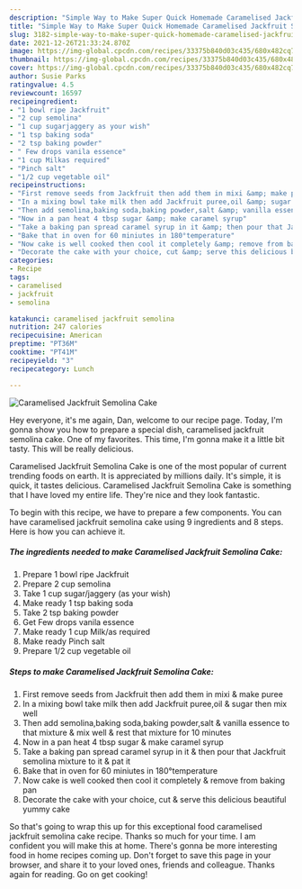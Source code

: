 ```yaml
---
description: "Simple Way to Make Super Quick Homemade Caramelised Jackfruit Semolina Cake"
title: "Simple Way to Make Super Quick Homemade Caramelised Jackfruit Semolina Cake"
slug: 3182-simple-way-to-make-super-quick-homemade-caramelised-jackfruit-semolina-cake
date: 2021-12-26T21:33:24.870Z
image: https://img-global.cpcdn.com/recipes/33375b840d03c435/680x482cq70/caramelised-jackfruit-semolina-cake-recipe-main-photo.jpg
thumbnail: https://img-global.cpcdn.com/recipes/33375b840d03c435/680x482cq70/caramelised-jackfruit-semolina-cake-recipe-main-photo.jpg
cover: https://img-global.cpcdn.com/recipes/33375b840d03c435/680x482cq70/caramelised-jackfruit-semolina-cake-recipe-main-photo.jpg
author: Susie Parks
ratingvalue: 4.5
reviewcount: 16597
recipeingredient:
- "1 bowl ripe Jackfruit"
- "2 cup semolina"
- "1 cup sugarjaggery as your wish"
- "1 tsp baking soda"
- "2 tsp baking powder"
- " Few drops vanila essence"
- "1 cup Milkas required"
- "Pinch salt"
- "1/2 cup vegetable oil"
recipeinstructions:
- "First remove seeds from Jackfruit then add them in mixi &amp; make puree"
- "In a mixing bowl take milk then add Jackfruit puree,oil &amp; sugar then mix well"
- "Then add semolina,baking soda,baking powder,salt &amp; vanilla essence to that mixture &amp; mix well &amp; rest that mixture for 10 minutes"
- "Now in a pan heat 4 tbsp sugar &amp; make caramel syrup"
- "Take a baking pan spread caramel syrup in it &amp; then pour that Jackfruit semolina mixture to it &amp; pat it"
- "Bake that in oven for 60 miniutes in 180°temperature"
- "Now cake is well cooked then cool it completely &amp; remove from baking pan"
- "Decorate the cake with your choice, cut &amp; serve this delicious beautiful yummy cake"
categories:
- Recipe
tags:
- caramelised
- jackfruit
- semolina

katakunci: caramelised jackfruit semolina 
nutrition: 247 calories
recipecuisine: American
preptime: "PT36M"
cooktime: "PT41M"
recipeyield: "3"
recipecategory: Lunch

---
```



![Caramelised Jackfruit Semolina Cake](https://img-global.cpcdn.com/recipes/33375b840d03c435/680x482cq70/caramelised-jackfruit-semolina-cake-recipe-main-photo.jpg)

Hey everyone, it's me again, Dan, welcome to our recipe page. Today, I'm gonna show you how to prepare a special dish, caramelised jackfruit semolina cake. One of my favorites. This time, I'm gonna make it a little bit tasty. This will be really delicious.

Caramelised Jackfruit Semolina Cake is one of the most popular of current trending foods on earth. It is appreciated by millions daily. It's simple, it is quick, it tastes delicious. Caramelised Jackfruit Semolina Cake is something that I have loved my entire life. They're nice and they look fantastic.




To begin with this recipe, we have to prepare a few components. You can have caramelised jackfruit semolina cake using 9 ingredients and 8 steps. Here is how you can achieve it.

<!--inarticleads1-->

##### The ingredients needed to make Caramelised Jackfruit Semolina Cake:

1. Prepare 1 bowl ripe Jackfruit
1. Prepare 2 cup semolina
1. Take 1 cup sugar/jaggery (as your wish)
1. Make ready 1 tsp baking soda
1. Take 2 tsp baking powder
1. Get  Few drops vanila essence
1. Make ready 1 cup Milk/as required
1. Make ready Pinch salt
1. Prepare 1/2 cup vegetable oil




<!--inarticleads2-->

##### Steps to make Caramelised Jackfruit Semolina Cake:

1. First remove seeds from Jackfruit then add them in mixi &amp; make puree
1. In a mixing bowl take milk then add Jackfruit puree,oil &amp; sugar then mix well
1. Then add semolina,baking soda,baking powder,salt &amp; vanilla essence to that mixture &amp; mix well &amp; rest that mixture for 10 minutes
1. Now in a pan heat 4 tbsp sugar &amp; make caramel syrup
1. Take a baking pan spread caramel syrup in it &amp; then pour that Jackfruit semolina mixture to it &amp; pat it
1. Bake that in oven for 60 miniutes in 180°temperature
1. Now cake is well cooked then cool it completely &amp; remove from baking pan
1. Decorate the cake with your choice, cut &amp; serve this delicious beautiful yummy cake




So that's going to wrap this up for this exceptional food caramelised jackfruit semolina cake recipe. Thanks so much for your time. I am confident you will make this at home. There's gonna be more interesting food in home recipes coming up. Don't forget to save this page in your browser, and share it to your loved ones, friends and colleague. Thanks again for reading. Go on get cooking!
